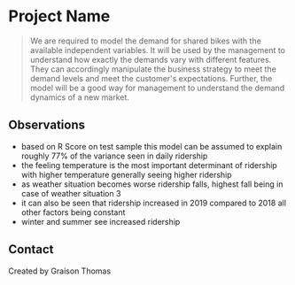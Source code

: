 # Project Name
> We are required to model the demand for shared bikes with the available independent variables. It will be used by the management to understand how exactly the demands vary with different features. They can accordingly manipulate the business strategy to meet the demand levels and meet the customer's expectations. Further, the model will be a good way for management to understand the demand dynamics of a new market.


## Observations
* based on R Score on test sample this model can be assumed to explain roughly 77% of the variance seen in daily ridership
* the feeling temperature is the most important determinant of ridership with higher temperature generally seeing higher ridership
* as weather situation becomes worse ridership falls, highest fall being in case of weather situation 3
* it can also be seen that ridership increased in 2019 compared to 2018 all other factors being constant
* winter and summer see increased ridership



## Contact
Created by Graison Thomas